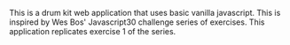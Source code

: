 This is a drum kit web application that uses basic vanilla javascript. This is inspired by Wes Bos' Javascript30 challenge series of exercises. This application replicates exercise 1 of the series.
